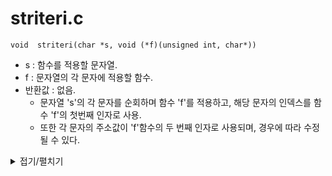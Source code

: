 # striteri.c
```
void  striteri(char *s, void (*f)(unsigned int, char*))
```
- s : 함수를 적용할 문자열.
- f : 문자열의 각 문자에 적용할 함수.
- 반환값 : 없음.
  - 문자열 's'의 각 문자를 순회하며 함수 'f'를 적용하고, 해당 문자의 인덱스를 함수 'f'의 첫번째 인자로 사용.
  - 또한 각 문자의 주소값이 'f'함수의 두 번째 인자로 사용되며, 경우에 따라 수정될 수 있다.
 
<details markdown="1">
<summary>접기/펼치기</summary>
<!--summary 아래 빈칸 공백 두고 내용을 적는공간-->

```
void	ft_striteri(char *s, void (*f)(unsigned int, char*))
{
	size_t	i;

	i = 0;
	while (s[i] != '\0')
	{
		f(i, &s[i]);
		i++;
	}
}
```
</details>
